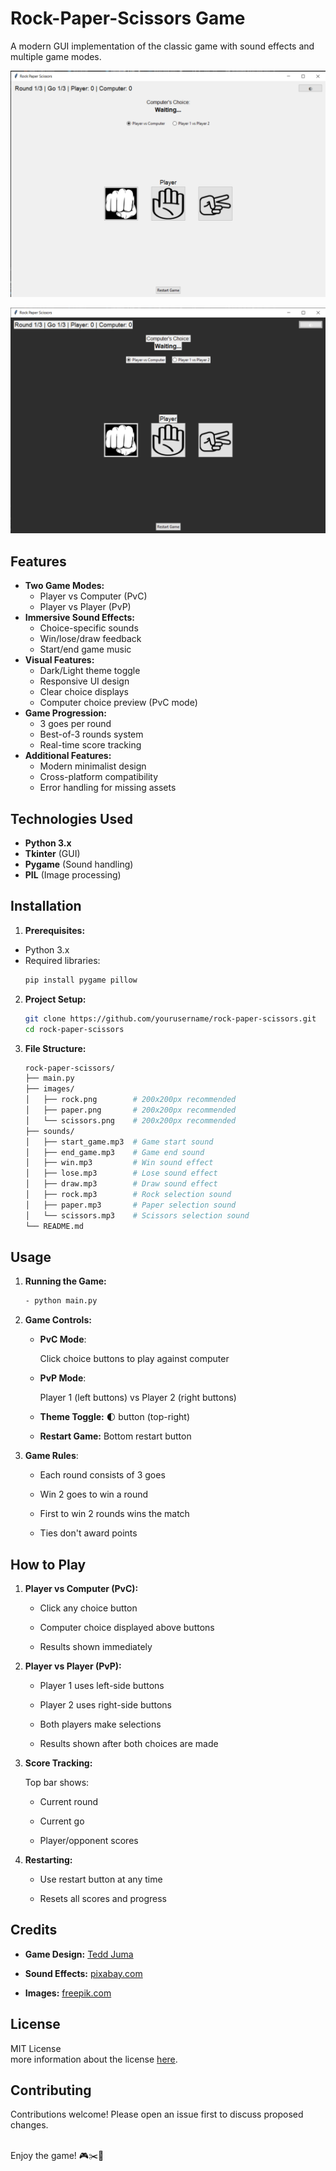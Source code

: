 # Rock-Paper-Scissors Game

A modern GUI implementation of the classic game with sound effects and multiple game modes.

![Game Screenshot](https://github.com/TeddJuma/Rock-Paper-Scissors-Game/blob/main/screenshots/screenshot_1.png) 

![Game Screenshot](https://github.com/TeddJuma/Rock-Paper-Scissors-Game/blob/main/screenshots/screenshot_2.png)


## Features

- **Two Game Modes:**
  - Player vs Computer (PvC)
  - Player vs Player (PvP)
- **Immersive Sound Effects:**
  - Choice-specific sounds
  - Win/lose/draw feedback
  - Start/end game music
- **Visual Features:**
  - Dark/Light theme toggle
  - Responsive UI design
  - Clear choice displays
  - Computer choice preview (PvC mode)
- **Game Progression:**
  - 3 goes per round
  - Best-of-3 rounds system
  - Real-time score tracking
- **Additional Features:**
  - Modern minimalist design
  - Cross-platform compatibility
  - Error handling for missing assets

## Technologies Used

- **Python 3.x**
- **Tkinter** (GUI)
- **Pygame** (Sound handling)
- **PIL** (Image processing)

## Installation

1. **Prerequisites:**
- Python 3.x
- Required libraries:
    ```bash
    pip install pygame pillow
    ```

2. **Project Setup:**
   ```bash
   git clone https://github.com/yourusername/rock-paper-scissors.git
   cd rock-paper-scissors
   ```

3. **File Structure:**
    ```bash
    rock-paper-scissors/
    ├── main.py
    ├── images/
    │   ├── rock.png        # 200x200px recommended
    │   ├── paper.png       # 200x200px recommended
    │   └── scissors.png    # 200x200px recommended
    ├── sounds/
    │   ├── start_game.mp3  # Game start sound
    │   ├── end_game.mp3    # Game end sound
    │   ├── win.mp3         # Win sound effect
    │   ├── lose.mp3        # Lose sound effect
    │   ├── draw.mp3        # Draw sound effect
    │   ├── rock.mp3        # Rock selection sound
    │   ├── paper.mp3       # Paper selection sound
    │   └── scissors.mp3    # Scissors selection sound
    └── README.md
    ```

## Usage
1. **Running the Game:**

    ``` bash
    - python main.py
    ```

2. **Game Controls:**

    - **PvC Mode**:

        Click choice buttons to play against computer

    - **PvP Mode**:

        Player 1 (left buttons) vs Player 2 (right buttons)

    - **Theme Toggle:** 🌓 button (top-right)

    - **Restart Game:** Bottom restart button

3. **Game Rules**:

    - Each round consists of 3 goes

    - Win 2 goes to win a round

    - First to win 2 rounds wins the match

    - Ties don't award points


## How to Play
1. **Player vs Computer (PvC):**

    - Click any choice button

    - Computer choice displayed above buttons

    - Results shown immediately

2. **Player vs Player (PvP):**

    - Player 1 uses left-side buttons

    - Player 2 uses right-side buttons

    - Both players make selections

    - Results shown after both choices are made

3. **Score Tracking:**

    Top bar shows:

    - Current round

    - Current go

    - Player/opponent scores

4. **Restarting:**

    - Use restart button at any time

    - Resets all scores and progress

## Credits
- **Game Design:** [Tedd Juma](https://github.com/TeddJuma)

- **Sound Effects:** [pixabay.com](https://pixabay.com/)

- **Images:** [freepik.com](https://www.freepik.com/)

## License
MIT License <br>
more information about the license [here](LICENSE).

## Contributing
Contributions welcome! Please open an issue first to discuss proposed changes.

<br>
Enjoy the game! 🎮✂️📄